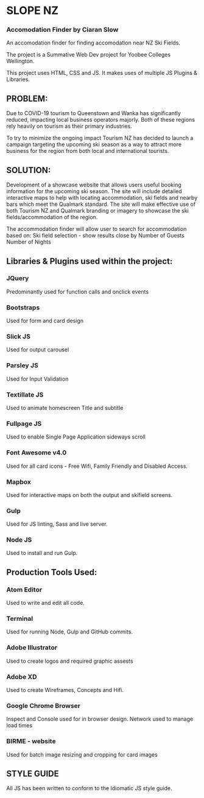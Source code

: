 # SLOPE NZ 
### Accomodation Finder by Ciaran Slow

An accomodation finder for finding accomodation near NZ Ski Fields.

The project is a Summative Web Dev project for Yoobee Colleges Wellington.

This project uses HTML, CSS and JS. It makes uses of multiple JS Plugins & Libraries.



## PROBLEM:

Due to COVID-19 tourism to Queenstown and Wanka has significantly reduced, impacting local business operators majorly. Both of these regions rely heavily on tourism as their primary industries.  

To try to minimize the ongoing impact Tourism NZ has decided to launch a campaign targeting the upcoming ski season as a way to attract more business for the region from both local and international tourists. 


## SOLUTION:

Development of a showcase website that allows users useful booking information for the upcoming ski season. The site will include detailed interactive maps to help with locating accommodation, ski fields and nearby bars which meet the Qualmark standard. The site will make effective use of both Tourism NZ and Qualmark branding or imagery to showcase the ski fields/accommodation of the region.

The accommodation finder will allow user to search for accommodation based on:
Ski field selection - show results close by
Number of Guests 
Number of Nights



## Libraries & Plugins used within the project:


### JQuery

Predominantly used for function calls and onclick events


### Bootstraps

Used for form and card design


### Slick JS

Used for output carousel


### Parsley JS

Used for Input Validation


### Textillate JS

Used to animate homescreen Title and subtitle


### Fullpage JS

Used to enable Single Page Application sideways scroll


### Font Awesome v4.0 

Used for all card icons - Free Wifi, Family Friendly and Disabled Access.


### Mapbox

Used for interactive maps on both the output and skifield screens.


### Gulp

Used for JS linting, Sass and live server.


### Node JS

Used to install and run Gulp.



## Production Tools Used:

### Atom Editor

Used to write and edit all code.

### Terminal

Used for running Node, Gulp and GitHub commits.

### Adobe Illustrator

Used to create logos and required graphic assests

### Adobe XD

Used to create Wireframes, Concepts and Hifi.

### Google Chrome Browser

Inspect and Console used for in browser design. Network used to manage load times

### BIRME - website

Used for batch image resizing and cropping for card images



## STYLE GUIDE

All JS has been written to conform to the Idiomatic JS style guide.


